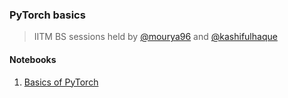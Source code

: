 ### **PyTorch basics**

> IITM BS sessions held by [@mourya96](https://github.com/mourya96) and [@kashifulhaque](https://github.com/kashifulhaque)

#### **Notebooks**
1. [Basics of PyTorch](notebooks/Basics.ipynb)
